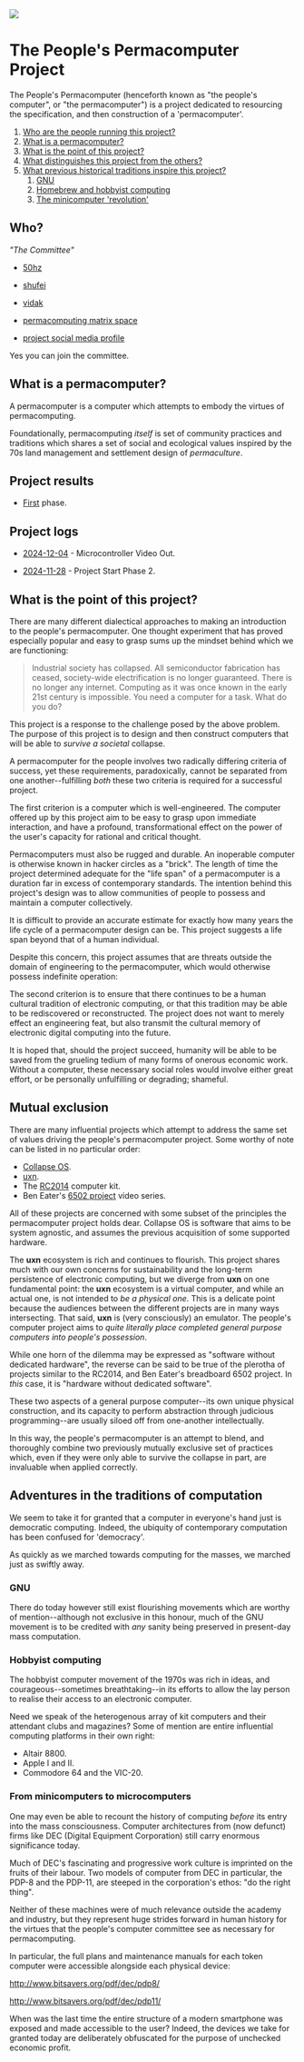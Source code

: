 
<img src="https://git.sr.ht/~vidak/peoples-permacomputer/blob/master/static/logo2-small.jpg">

# The People's Permacomputer Project

The People's Permacomputer (henceforth known as "the people's
computer", or "the permacomputer") is a project dedicated to
resourcing the specification, and then construction of a
'permacomputer'.

1. [Who are the people running this project?](https://sr.ht/~vidak/peoples-permacomputer/#who)
2. [What is a permacomputer?](https://sr.ht/~vidak/peoples-permacomputer/#what-is-a-permacomputer)
3. [What is the point of this project?](https://sr.ht/~vidak/peoples-permacomputer/#what-is-the-point-of-this-project)
4. [What distinguishes this project from the others?](https://sr.ht/~vidak/peoples-permacomputer/#mutual-exclusion)
5. [What previous historical traditions inspire this project?](https://sr.ht/~vidak/peoples-permacomputer/#adventures-in-the-traditions-of-computation)
    1. [GNU](https://sr.ht/~vidak/peoples-permacomputer/#gnu)
	2. [Homebrew and hobbyist computing](https://sr.ht/~vidak/peoples-permacomputer/#hobbyist-computing)
	3. [The minicomputer 'revolution'](https://sr.ht/~vidak/peoples-permacomputer/#from-minicomputers-to-microcomputers)

## Who?

*"The Committee"*

- [50hz](https://cathode.church/@50htz)

- [shufei](https://mastodon.sdf.org/@Shufei)

- [vidak](https://mastodon.sdf.org/@vidak)

- [permacomputing matrix space](https://matrix.to/#/#permacomputing:matrix.solarpunk.au)
 
- [project social media profile](https://retro.social/@permacomputer) 
 
 Yes you can join the committee.

## What is a permacomputer?

A permacomputer is a computer which attempts to embody the virtues of
permacomputing.

Foundationally, permacomputing _itself_ is set of community practices
and traditions which shares a set of social and ecological values
inspired by the 70s land management and settlement design of
_permaculture_.

## Project results

- [First](https://git.sr.ht/~vidak/peoples-permacomputer/tree/master/item/results/phase-1.md) phase.

## Project logs

- [2024-12-04](https://git.sr.ht/~vidak/peoples-permacomputer/tree/master/item/log/2024-12-04-mcu-analysis.md) - Microcontroller Video Out.

- [2024-11-28](https://git.sr.ht/~vidak/peoples-permacomputer/tree/master/item/log/2024-11-28-start-phase-2.md) - Project Start Phase 2.

## What is the point of this project?

There are many different dialectical approaches to making an
introduction to the people's permacomputer. One thought experiment
that has proved especially popular and easy to grasp sums up the
mindset behind which we are functioning:

> Industrial society has collapsed. All semiconductor fabrication has
> ceased, society-wide electrification is no longer guaranteed. There
> is no longer any internet. Computing as it was once known in the early
> 21st century is impossible. You need a computer for a task. What do
> you do?

This project is a response to the challenge posed by the above
problem. The purpose of this project is to design and then construct
computers that will be able to _survive a societal_ collapse.

A permacomputer for the people involves two radically differing
criteria of success, yet these requirements, paradoxically, cannot be
separated from one another--fulfilling _both_ these two criteria is
required for a successful project.

The first criterion is a computer which is well-engineered. The
computer offered up by this project aim to be easy to grasp upon
immediate interaction, and have a profound, transformational effect on
the power of the user's capacity for rational and critical thought.

Permacomputers must also be rugged and durable. An inoperable computer
is otherwise known in hacker circles as a "brick". The length of time
the project determined adequate for the "life span" of a permacomputer
is a duration far in excess of contemporary standards. The intention
behind this project's design was to allow communities of people to
possess and maintain a computer collectively.

It is difficult to provide an accurate estimate for exactly how many
years the life cycle of a permacomputer design can be. This project
suggests a life span beyond that of a human individual.

Despite this concern, this project assumes that are threats outside
the domain of engineering to the permacomputer, which would otherwise
possess indefinite operation:

The second criterion is to ensure that there continues to be a human
cultural tradition of electronic computing, or that this tradition may
be able to be rediscovered or reconstructed. The project does not want
to merely effect an engineering feat, but also transmit the cultural
memory of electronic digital computing into the future.

It is hoped that, should the project succeed, humanity will be able to
be saved from the grueling tedium of many forms of onerous economic
work. Without a computer, these necessary social roles would involve
either great effort, or be personally unfulfilling or degrading;
shameful.

## Mutual exclusion

There are many influential projects which attempt to address the same
set of values driving the people's permacomputer project. Some worthy
of note can be listed in no particular order:

- [Collapse OS](http://collapseos.org/).
- [uxn](https://100r.co/site/uxn.html).
- The [RC2014](https://rc2014.co.uk/) computer kit.
- Ben Eater's [6502 project](https://eater.net/6502) video series.

All of these projects are concerned with some subset of the principles
the permacomputer project holds dear. Collapse OS is software that
aims to be system agnostic, and assumes the previous acquisition of
some supported hardware.

The **uxn** ecosystem is rich and continues to flourish. This project
shares much with our own concerns for sustainability and the long-term
persistence of electronic computing, but we diverge from **uxn** on
one fundamental point: the **uxn** ecosystem is a virtual computer,
and while an actual one, is not intended to _be a physical one_. This
is a delicate point because the audiences between the different
projects are in many ways intersecting. That said, **uxn** is (very
consciously) an emulator. The people's computer project aims to _quite
literally place completed general purpose computers into people's
possession_.

While one horn of the dilemma may be expressed as "software without
dedicated hardware", the reverse can be said to be true of the
plerotha of projects similar to the RC2014, and Ben Eater's breadboard
6502 project. In _this_ case, it is "hardware without dedicated
software".

These two aspects of a general purpose computer--its own unique
physical construction, and its capacity to perform abstraction through
judicious programming--are usually siloed off from one-another
intellectually.

In this way, the people's permacomputer is an attempt to blend, and
thoroughly combine two previously mutually exclusive set of practices
which, even if they were only able to survive the collapse in part,
are invaluable when applied correctly.

## Adventures in the traditions of computation

We seem to take it for granted that a computer in everyone's hand just
is democratic computing. Indeed, the ubiquity of contemporary
computation has been confused for 'democracy'.

As quickly as we marched towards computing for the masses, we marched
just as swiftly away.

### GNU

There do today however still exist flourishing movements which are
worthy of mention--although not exclusive in this honour, much of the
GNU movement is to be credited with _any_ sanity being preserved in
present-day mass computation.

### Hobbyist computing

The hobbyist computer movement of the 1970s was rich in ideas, and
courageous--sometimes breathtaking--in its efforts to allow the lay
person to realise their access to an electronic computer.

Need we speak of the heterogenous array of kit computers and their
attendant clubs and magazines? Some of mention are entire influential
computing platforms in their own right:

- Altair 8800.
- Apple I and II.
- Commodore 64 and the VIC-20.

### From minicomputers to microcomputers

One may even be able to recount the history of computing *before* its
entry into the mass consciousness. Computer architectures from (now
defunct) firms like DEC (Digital Equipment Corporation) still carry
enormous significance today.

Much of DEC's fascinating and progressive work culture is imprinted on
the fruits of their labour. Two models of computer from DEC in
particular, the PDP-8 and the PDP-11, are steeped in the corporation's
ethos: "do the right thing". 

Neither of these machines were of much relevance outside the academy
and industry, but they represent huge strides forward in human history
for the virtues that the people's computer committee see as necessary
for permacomputing.

In particular, the full plans and maintenance manuals for each token
computer were accessible alongside each physical device:

http://www.bitsavers.org/pdf/dec/pdp8/

http://www.bitsavers.org/pdf/dec/pdp11/

When was the last time the entire structure of a modern smartphone was
exposed and made accessible to the user? Indeed, the devices we take
for granted today are deliberately obfuscated for the purpose of
unchecked economic profit.
